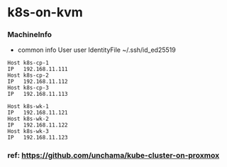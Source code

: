 # k8s-on-kvm

### MachineInfo
- common info
    User         user
    IdentityFile ~/.ssh/id_ed25519

```
Host k8s-cp-1
IP   192.168.11.111
Host k8s-cp-2
IP   192.168.11.112
Host k8s-cp-3
IP   192.168.11.113

Host k8s-wk-1
IP   192.168.11.121
Host k8s-wk-2
IP   192.168.11.122
Host k8s-wk-3
IP   192.168.11.123
```

### ref: https://github.com/unchama/kube-cluster-on-proxmox
